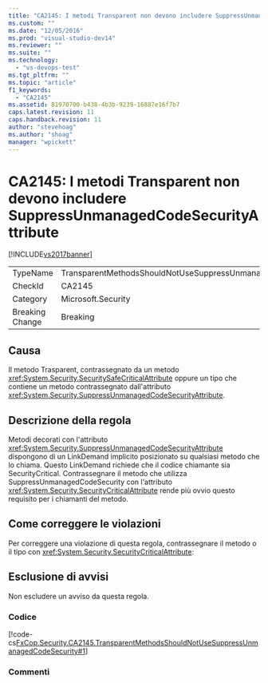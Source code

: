 ```yaml
---
title: "CA2145: I metodi Transparent non devono includere SuppressUnmanagedCodeSecurityAttribute | Microsoft Docs"
ms.custom: ""
ms.date: "12/05/2016"
ms.prod: "visual-studio-dev14"
ms.reviewer: ""
ms.suite: ""
ms.technology: 
  - "vs-devops-test"
ms.tgt_pltfrm: ""
ms.topic: "article"
f1_keywords: 
  - "CA2145"
ms.assetid: 81970700-b438-4b3b-9239-16887e16f7b7
caps.latest.revision: 11
caps.handback.revision: 11
author: "stevehoag"
ms.author: "shoag"
manager: "wpickett"
---
```

# CA2145: I metodi Transparent non devono includere SuppressUnmanagedCodeSecurityAttribute
[!INCLUDE[vs2017banner](../code-quality/includes/vs2017banner.md)]

|||  
|-|-|  
|TypeName|TransparentMethodsShouldNotUseSuppressUnmanagedCodeSecurity|  
|CheckId|CA2145|  
|Category|Microsoft.Security|  
|Breaking Change|Breaking|  
  
## Causa  
 Il metodo Trasparent, contrassegnato da un metodo <xref:System.Security.SecuritySafeCriticalAttribute> oppure un tipo che contiene un metodo contrassegnato dall'attributo <xref:System.Security.SuppressUnmanagedCodeSecurityAttribute>.  
  
## Descrizione della regola  
 Metodi decorati con l'attributo <xref:System.Security.SuppressUnmanagedCodeSecurityAttribute> dispongono di un LinkDemand implicito posizionato su qualsiasi metodo che lo chiama.  Questo LinkDemand richiede che il codice chiamante sia SecurityCritical.  Contrassegnare il metodo che utilizza SuppressUnmanagedCodeSecurity con l'attributo <xref:System.Security.SecurityCriticalAttribute> rende più ovvio questo requisito per i chiamanti del metodo.  
  
## Come correggere le violazioni  
 Per correggere una violazione di questa regola, contrassegnare il metodo o il tipo con <xref:System.Security.SecurityCriticalAttribute>:  
  
## Esclusione di avvisi  
 Non escludere un avviso da questa regola.  
  
### Codice  
 [!code-cs[FxCop.Security.CA2145.TransparentMethodsShouldNotUseSuppressUnmanagedCodeSecurity#1](../code-quality/codesnippet/CSharp/ca2145-transparent-methods-should-not-be-decorated-with-the-suppressunmanagedcodesecurityattribute_1.cs)]  
  
### Commenti